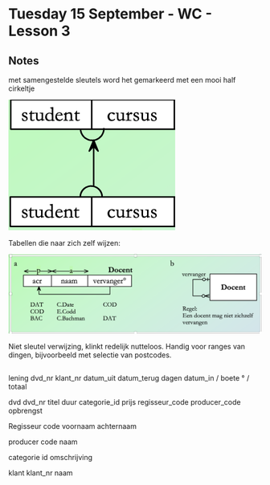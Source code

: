 # Tuesday 15 September - WC - Lesson 3

## Notes

met samengestelde sleutels word het gemarkeerd met een mooi half cirkeltje

![](./assets/09-15-wc-1.png)

Tabellen die naar zich zelf wijzen:

![](./assets/09-15-wc-2.png)

Niet sleutel verwijzing, klinkt redelijk nutteloos. Handig
voor ranges van dingen, bijvoorbeeld met selectie van postcodes.

##

lening
dvd_nr
klant_nr
datum_uit
datum_terug
dagen
datum_in
/ boete °
/ totaal

dvd
dvd_nr
titel
duur
categorie_id
prijs
regisseur_code
producer_code
opbrengst

Regisseur
code
voornaam
achternaam

producer
code
naam

categorie
id
omschrijving

klant
klant_nr
naam
